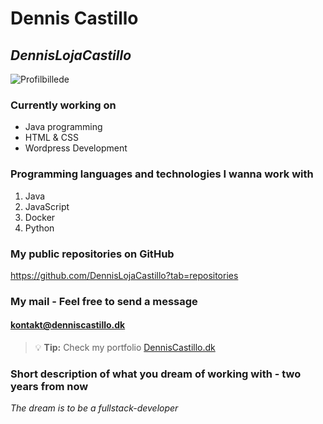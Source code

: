 # Dennis Castillo 
## *DennisLojaCastillo* 


![Profilbillede](https://user-images.githubusercontent.com/55577545/215463875-8ab8e72c-05a6-4bf5-b7a0-db57e02231b7.png)


### Currently working on

- Java programming
- HTML & CSS
- Wordpress Development 

### Programming languages and technologies I wanna work with

1. Java
2. JavaScript
3. Docker
4. Python 


### My public repositories on GitHub
https://github.com/DennisLojaCastillo?tab=repositories


### My mail - Feel free to send a message 
#### kontakt@denniscastillo.dk

> :bulb: **Tip:** Check my portfolio [DennisCastillo.dk](https://www.denniscastillo.dk)

### Short description of what you dream of working with - two years from now
*The dream is to be a fullstack-developer* 


